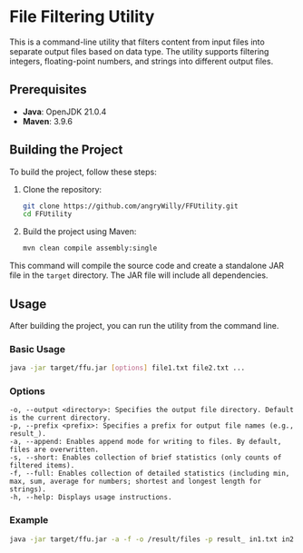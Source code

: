 # File Filtering Utility

This is a command-line utility that filters content from input files into separate output files based on data type.
The utility supports filtering integers, floating-point numbers, and strings into different output files.

## Prerequisites

- **Java**: OpenJDK 21.0.4
- **Maven**: 3.9.6

## Building the Project

To build the project, follow these steps:

1. Clone the repository:

    ```bash
    git clone https://github.com/angryWilly/FFUtility.git
    cd FFUtility
    ```

2. Build the project using Maven:

    ```bash
    mvn clean compile assembly:single
    ```

This command will compile the source code and create a standalone JAR file in the `target` directory.
The JAR file will include all dependencies.

## Usage

After building the project, you can run the utility from the command line.

### Basic Usage

```bash
java -jar target/ffu.jar [options] file1.txt file2.txt ...
```

### Options

    -o, --output <directory>: Specifies the output file directory. Default is the current directory.
    -p, --prefix <prefix>: Specifies a prefix for output file names (e.g., result_).
    -a, --append: Enables append mode for writing to files. By default, files are overwritten.
    -s, --short: Enables collection of brief statistics (only counts of filtered items).
    -f, --full: Enables collection of detailed statistics (including min, max, sum, average for numbers; shortest and longest length for strings).
    -h, --help: Displays usage instructions.

### Example

```bash
java -jar target/ffu.jar -a -f -o /result/files -p result_ in1.txt in2.txt
```